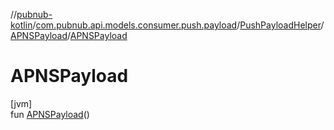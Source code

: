 //[pubnub-kotlin](../../../../index.md)/[com.pubnub.api.models.consumer.push.payload](../../index.md)/[PushPayloadHelper](../index.md)/[APNSPayload](index.md)/[APNSPayload](-a-p-n-s-payload.md)

# APNSPayload

[jvm]\
fun [APNSPayload](-a-p-n-s-payload.md)()
